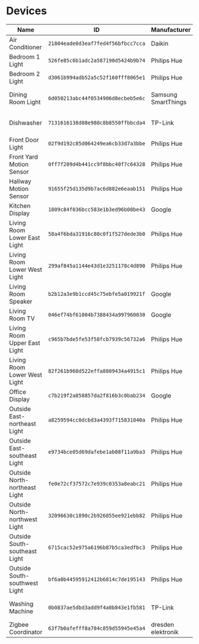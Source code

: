 # Devices

| Name                          | ID                                 | Manufacturer        | Model                | Area        | Type            |
|-------------------------------|------------------------------------|---------------------|----------------------|-------------|-----------------|
| Air Conditioner               | `21804eade0d3eaf7fed4f56bfbcc7cca` | Daikin              | Airbase BRP15B61     | None        | HVAC            |
| Bedroom 1 Light               | `526fe85c6b1adc2a587190d5424b9b74` | Philips Hue         | LWA001               | Bedroom 1   | Light           |
| Bedroom 2 Light               | `d3061b994adb52a5c52f160fff8065e1` | Philips Hue         | LWA001               | Bedroom 2   | Light           |
| Dining Room Light             | `6d050213abc44f0534906d8ecbeb5e6c` | Samsung SmartThings | ZBT-DIMLight-GLS0044 | Dining Room | Light           |
| Dishwasher                    | `7131616138d08e980c8b8550ffbbcda4` | TP-Link             | HS110                | Kitchen     | Switch / Sensor |
| Front Door Light              | `02f9d192c85d064249ea6cb33d7a3bbe` | Philips Hue         | LCT007               | Outside     | Light           |
| Front Yard Motion Sensor      | `0ff7f209d4b441cc9f8bbc40f7c64328` | Philips Hue         | SML002               | Outside     | Sensor          |
| Hallway Motion Sensor         | `91655f25d135d9b7ac6d882e6eaab151` | Philips Hue         | SML001               | Hallway     | Sensor          |
| Kitchen Display               | `1809c84f036bcc583e1b3ed96b08be43` | Google              | Nest Hub             | Kitchen     | Media Player    |
| Living Room Lower East Light  | `58a4f6bda31916c80c0f1f527dede3b0` | Philips Hue         | LCA001               | Living Room | Light           |
| Living Room Lower West Light  | `299af845a1144e43d1e3251178c4d890` | Philips Hue         | LCA001               | Living Room | Light           |
| Living Room Speaker           | `b2b12a3e9b1ccd45c75ebfe5a019921f` | Google              | Home                 | Living Room | Light           |
| Living Room TV                | `046ef74bf61004b7388434a997960030` | Google              | Chromecast Ultra     | Living Room | Media Player    |
| Living Room Upper East Light  | `c965b7bde5fe53f58fcb7939c56732a6` | Philips Hue         | LCA001               | Living Room | Light           |
| Living Room Lower West Light  | `82f261b960d522effa8809434a4915c1` | Philips Hue         | LCA001               | Living Room | Light           |
| Office Display                | `c7b219f2a858857da2f816b3c0bab234` | Google              | Nest Hub Max         | Office      | Media Player    |
| Outside East-northeast Light  | `a8259594cc0dcbd3a4393f715831840a` | Philips Hue         | LCA001               | Outside     | Light           |
| Outside East-southeast Light  | `e9734bce05d69dafebe1ab08f11a9ba3` | Philips Hue         | LCA001               | Outside     | Light           |
| Outside North-northeast Light | `fe0e72cf37572c7e939c0353a8eabc21` | Philips Hue         | LCA001               | Outside     | Light           |
| Outside North-northwest Light | `32096630c1890c2b926055ee921ebb82` | Philips Hue         | LCA001               | Outside     | Light           |
| Outside South-southeast Light | `6715cac52e975a6196b87b5ca3edfbc3` | Philips Hue         | LCA001               | Outside     | Light           |
| Outside South-southwest Light | `bf6a0b44595912412b6814c7de195143` | Philips Hue         | LCA001               | Outside     | Light           |
| Washing Machine               | `0b0837ae5dbd3add9f4a0b843e1fb581` | TP-Link             | HS110                | Laundry     | Switch / Sensor |
| Zigbee Coordinator            | `63f7b0afefff8a784c859d55945e45a4` | dresden elektronik  | ConBee II            | Office      | Other           |
